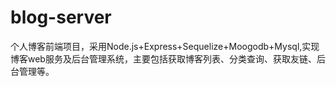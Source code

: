 # blog-server
个人博客前端项目，采用Node.js+Express+Sequelize+Moogodb+Mysql,实现博客web服务及后台管理系统，主要包括获取博客列表、分类查询、获取友链、后台管理等。
